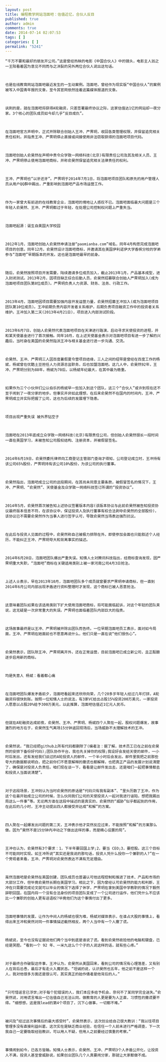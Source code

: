 ```yaml
---
layout: post
title: 编程教学网站泡面吧：估值近亿，合伙人反目
published: true
author: admin
comments: true
date: 2014-07-14 02:07:53
tags: [ ]
categories: [ ]
permalink: "5241"
---
```


   
  
  
    “千万不要和最好的朋友开公司。”这是曾经热映的电影《中国合伙人》中的镜头，电影主人翁之一王阳看着因为意见不同而与之决裂的另外两位合伙人说出这句话。
  
  
  
    也是在线教育网站泡面吧最近发生的一生动案例。泡面吧，曾经作为现实版“中国合伙人”的案例被写入中国青年报的文章，至今其官网依然挂着这篇媒体报道的文章。
  
  
  
    讽刺的是，就在泡面吧将获得A轮融资，只差签署最终协议之际，这家估值达1亿的网站却一夜分家。3个核心的团队成员如今却几乎“反目成仇”。
  
  
  
    在泡面吧官方声明中，正式开除联合创始人王冲、严霁玥，收回各类管理权限，并保留追究相关责任权利，并指责王冲、严霁玥停止直接或间接使用非法窃取获得的泡面吧项目代码。
  
  
  
    泡面吧创始人俞昊然在声明中责令众学致一网络科技(北京)有限责任公司及其及相关人员、王冲、严霁玥停止使用泡面吧商标，并称俞昊然保留追究相关法律责任的权利。
  
  
  
    王冲、严霁玥也“以牙还牙”。严霁玥于2014年7月1日，将泡面吧项目团队和原先的用户管理人员从用户QQ群中踢出，严重影响到泡面吧产品市场运营工作。
  
  
  
    作为一家曾大有前途的在线教育企业，泡面吧的境地让人感叹不已。泡面吧面临最大问题是三个年轻人俞昊然、王冲、严霁玥都过于年轻，在处理公司控制权问题上严重失当。
  
  
  
    泡面吧起源：诞生自美国大学校园
  
  
  
    2012年1月，泡面吧创始人俞昊然申请注册“paomianba.com”域名，同年4月构思完成泡面吧项目的创意。同年12月，俞昊然设计泡面吧商标，并邀请其在美国伊利诺伊大学香槟分校的学弟参与“泡面吧”早期版本的开发。这也是泡面吧最早的前身。
  
  
  
    随后，俞昊然按照项目开发需要，陆续邀请多位成员加入，截止2013年1月，产品基本成型，进入封闭测试。2013年2月，因项目缺乏综合后勤人员，俞昊然招募联合创始人严霁玥加入(成为泡面吧项目团队第8位成员)。严霁玥负责人力资源、财务、法务、行政工作。
  
  
  
    2013年4月，泡面吧因项目需要加强内容开发运营力量，俞昊然招募王冲加入(成为泡面吧项目团队第10位成员)。王冲前期负责内容开发者关系维护，后期负责项目融资工作中的投资者关系维护。王冲加入第二天(2013年4月21日)，项目进入内部测试阶段。
  
  
  
    2013年6月7日，创始人俞昊然代表泡面吧项目在天津进行路演，启动寻求天使投资的进程，并和某天使基金进行了首次接触。同年10月，在上述天使基金表示对泡面吧项目有进一步了解的兴趣后，当时身在美国的俞昊然指派王冲与相关基金进行进一步沟通、交流。
  
  
  
    俞昊然、王冲、严霁玥三人因百度暑假夏令营项目结缘，三人之间的纽带是曾经在百度工作的杨斌，杨斌曾在优酷土豆担任人力资源总监职务，后也加盟泡面吧。这几人中，俞昊然92年，王冲、严霁玥分别为88年，杨斌为70后，以杨斌年纪最大，在其中最为稳重。
  
  
  
    如果作为三个小伙伴们公认伯乐的杨斌早一些加入到这个团队，这三个“合伙人”或许到现在还不至于闹到了一夜分家的地步。但事实并非如此理想，在后来俞昊然不在国内的时间内，王冲、严霁玥成立并实际把握了公司，这也为后续的发展埋下隐患。
  
  
  
    项目出现严重失误 被外界钻空子
  
  
  
    泡面吧在2013年底成立众学致一网络科技(北京)有限责任公司，但创始人俞昊然很长一段时间一直在美国学习，未被告知公司股权结构、注册资本，并被假冒签名。
  
  
  
    2014年6月19日，俞昊然委托律师向工商登记主管部门查询才得知，公司登记成立时，王冲持有该公司65%股份，严霁玥持有该公司10%股份，为该公司的执行董事。
  
  
  
    俞昊然指出，泡面吧成立公司的这段期间，在其尚未同意主要条款，被假冒签名的情况下，王冲、严霁玥、“俞昊然”、天使基金及众学致一网络科技签订所谓的“投资协议”。
  
  
  
    2014年5月，俞昊然首次被告知上述协议签署版本内容(该版本协议与此前俞昊然被告知投资协议最终版本信息不符，在该协议中，保证投资人及执行董事有权合法剥夺俞昊然的全部股份)，该协议已不需要俞昊然作为当事人进行签字认可，导致俞昊然当场表达强烈抗议。
  
  
  
    在此后与投资人见面的过程中，俞昊然称自己被极力排除在外，即使参加会面也只能叙述个人经历，不能纠正王冲、严霁玥夸大和背离事实的描述。
  
  
  
    2014年6月20日，泡面吧团队爆出严重失误。知情人士对腾讯科技指出，经商标查询发现，因严霁玥重大失职，“泡面吧”商标在关键适用类别上被一家河南公司4月3日抢注。
  
  
  
    上述人士表示，早在2013年10月，泡面吧团队多个成员就曾要求严霁玥申请商标，但一直到2014年6月公司内部出现矛盾进行资料整理时才发现，这个商标已被人恶意抢注。
  
  
  
    这意味着团队如果在该适用类别下扩大使用泡面吧商标，将可能面临起诉，对这个年轻的团队来说，这无疑是一次非常重大的失误。严霁玥也面临着团队内部巨大的指责。
  
  
  
    这场故事最终是以王冲、严霁玥被开除出团队而告终。一位早期泡面吧员工表示，面对如今局面，王冲、严霁玥在她面前也不愿意再说什么，他们只是一直在说“他们很伤心”。
  
  
  
    俞昊然表示，团队除王冲、严霁玥离开外，还在正常运营，目前泡面吧已成立新公司，且正酝酿逐步启用新的商标。
  
  
  
    均是失意人 杨斌：看着都心痛
  
  
  
    在泡面吧团队爆发矛盾前夕，泡面吧看起来还欣欣向荣，几个20多岁年轻人经过几年打拼，A轮融资将很快到账。按照一位知情人士的说法，有3家VC给出占股15%投资200万美元，一家投资人愿意以占股20%给予300万美元，以此推算，泡面吧估值近1亿元人民币。
  
  
  
    但就在A轮融资达成前夜，俞昊然、王冲、严霁玥、杨斌四个人聚在一起，股权问题爆发，故事激烈的地方在于，俞昊然生气离场15分钟返回现场后，当场威胁不太理解技术的王冲。
  
  
  
    俞昊然说，“我已经把github上所有代码都删除了(编者注：据了解，技术员工已在之前在俞昊然的安排下备份好代码);团队协作平台，我也先关掉你的权限;我设好会发给天使的邮件，一小时后发出，还有发给我们谈过的A轮投资人的邮件，一个半小时后会发出，邮件里我把之前那些夸大的数据都说明白，把之前你们不愿意解释的撒谎也都解释，也把真正产品的发展计划说清楚了，确保是对投资人负责任。咱们现在谈一下，看看是让邮件发出去，还是咱们一起把事情都去和投资人当面说清楚”。
  
  
  
    对于这段场景，王冲则认为当时俞昊然的原话是“代码只有我有副本”、“里头历数了王冲，作为这个在最开始成立公司的时候，怎么伙同我们公司的天使投资人一起对我进行诬陷，想把我踢出局这么一件事”等。无论两方谁在这段中描述的是真实的，俞昊然的“威胁”似乎都起到的作用，在此后的几小时，王冲主动提出四人都接受并达成“和解”的方案。
  
  
  
    四人聚在一起爆发出问题的第二天，王冲表示他才突然反应过来，不能按照“和解”的方案那么做。因为“昊然不是15分钟内冲动之下做出这样的事，而是精心设置的局”。
  
  
  
    王冲也认为，俞昊然有3个要求：1，下半年要回国上学;2，要当 CEO;3，要控股。这三个目标不可能同时实现。如王冲所说“其实还是我说的那句话，投资人凭什么投你一个兼职的人?”在一个旁观者来看，王冲、严霁玥对俞昊然表达不满有充足理由。
  
  
  
    虽然泡面吧是俞昊然在美国创建，团队成员也普遍认可他远程控制和推进了技术、产品和市场的大部分工作，但毕竟俞昊然长期在美国学习。相比之下，因为曾经认可俞昊然的能力和判断，王冲在只需要完成论文就可以毕业的情况下选择了休学，严霁玥在拿到美国中学教职的情况下毅然辞职回国，在国内将一个没有合法身份的项目团队变成了一个公司进行运作，他们凭什么不应该比一个兼职的创始人更有话语权?毕竟他们为这个事情付出了更多。
  
  
  
    泡面吧事情的发展，让作为中间人的杨斌也很为难，杨斌对媒体表示，在谁占大股的事情上，看得出来王冲和昊然对同一件事情描述截然相反，两个人当中有一个人撒了谎。
  
  
  
    杨斌说，至今也没有证据说他们两个当中到底是谁说了谎。看到俞昊然收拾他的电脑和键盘，已经是哭腔。“看到一个 92 年、一米九这么个个子的人说这样的话，就有些心疼。”
  
  
  
    对于最终合作破裂这件事，王冲认为，俞昊然从美国回来，看到公司的情况有心理落差，又有别人在背后怂恿，最后才有走火入魔状态。“坦诚的说，认识昊然也五年，他之前不是这样一个人，我对他很多方面还是很认可，其实真正的始作俑者是他背后的人。”
  
  
  
    “只可惜谣言已浮世;对于每个犯错误的人，我们本应多给予机会，奈何不了某同学完全迷失。”俞昊然说，对用谎言堆出一亿估值自己无法认同，做教育的人更是要为人正直，习惯性的撒谎要不得。“细想想，这是我lead的第4个项目了，沉下心做事，一切都不难。”
  
  
  
    被问及“经过这次事情后的最大感受时”，俞昊然表示，这次创业给自己很大教训：“我以往项目管理多没有直接利益纠葛，这次实在是缺乏商业经验，在信任一个人前未进行严格调查，下一次我自己一定要吸取经验教训，可以用人不疑，但用人之前要经过慎重的考察。”
  
  
  
    事情闹到如今，已各方皆输。知情人士表示，俞昊然、王冲、严霁玥3个人矛盾公开化，让投资人不满，投资人甚至曾威胁说，如果创业团队几个人真要闹分家，那就让大家都做不成。
  